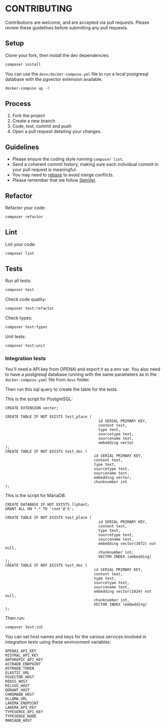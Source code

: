 # CONTRIBUTING

Contributions are welcome, and are accepted via pull requests.
Please review these guidelines before submitting any pull requests.


## Setup
Clone your fork, then install the dev dependencies:
```bash
composer install
```

You can use the `devx/docker-compose.yml` file to run a local postgresql database with the pgvector extension available.
```bash
docker-compose up -d
```

## Process

1. Fork the project
1. Create a new branch
1. Code, test, commit and push
1. Open a pull request detailing your changes.

## Guidelines

* Please ensure the coding style running `composer lint`.
* Send a coherent commit history, making sure each individual commit in your pull request is meaningful.
* You may need to [rebase](https://git-scm.com/book/en/v2/Git-Branching-Rebasing) to avoid merge conflicts.
* Please remember that we follow [SemVer](http://semver.org/).

## Refactor

Refactor your code:
```bash
composer refactor
```

## Lint

Lint your code:
```bash
composer lint
```

## Tests

Run all tests:
```bash
composer test
```

Check code quality:
```bash
composer test:refactor
```

Check types:
```bash
composer test:types
```

Unit tests:
```bash
composer test:unit
```

### Integration tests

You'll need a API key from OPENAI and export it as a env var.
You also need to have a postgresql database running with the same parameters 
as in the `docker-compose.yaml` file from `devx` folder.

Then run this sql query to create the table for the tests.

This is the script for PostgreSQL:

```postgresql
CREATE EXTENSION vector;

CREATE TABLE IF NOT EXISTS test_place (
                                          id SERIAL PRIMARY KEY,
                                          content text,
                                          type text,
                                          sourcetype text,
                                          sourcename text,
                                          embedding vector
);
CREATE TABLE IF NOT EXISTS test_doc (
                                        id SERIAL PRIMARY KEY,
                                        content text,
                                        type text,
                                        sourcetype text,
                                        sourcename text,
                                        embedding vector,
                                        chunknumber int
);
```

This is the script for MariaDB:

```mariadb
CREATE DATABASE IF NOT EXISTS llphant;
GRANT ALL ON *.* TO 'root'@'%';

CREATE TABLE IF NOT EXISTS test_place (
                                          id SERIAL PRIMARY KEY,
                                          content text,
                                          type text,
                                          sourcetype text,
                                          sourcename text,
                                          embedding vector(3072) not null,
                                          chunknumber int,
                                          VECTOR INDEX (embedding)
);
CREATE TABLE IF NOT EXISTS test_doc (
                                        id SERIAL PRIMARY KEY,
                                        content text,
                                        type text,
                                        sourcetype text,
                                        sourcename text,
                                        embedding vector(1024) not null,
                                        chunknumber int,
                                        VECTOR INDEX (embedding)
);
```

Then run:
```bash
composer test:int
```

You can set host names and keys for the various services involved in integration tests using these environment variables:
```
OPENAI_API_KEY
MISTRAL_API_KEY
ANTHROPIC_API_KEY
ASTRADB_ENDPOINT
ASTRADB_TOKEN
ELASTIC_URL
PGVECTOR_HOST
REDIS_HOST
MILVUS_HOST
QDRANT_HOST
CHROMADB_HOST
OLLAMA_URL
LAKERA_ENDPOINT
LAKERA_API_KEY
TYPESENSE_API_KEY
TYPESENSE_NODE
MARIADB_HOST
```

